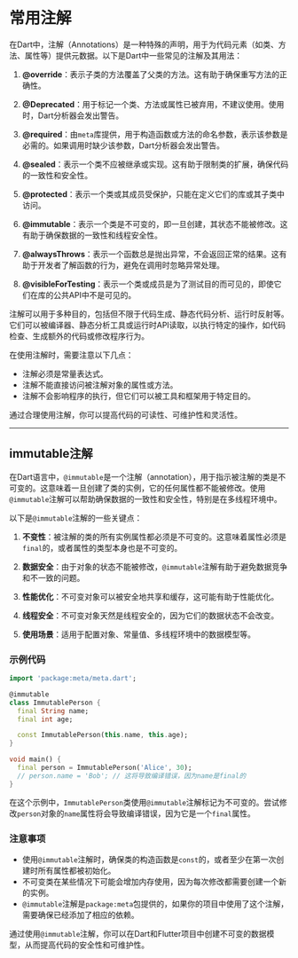# 常用注解

在Dart中，注解（Annotations）是一种特殊的声明，用于为代码元素（如类、方法、属性等）提供元数据。以下是Dart中一些常见的注解及其用法：

1. **@override**：表示子类的方法覆盖了父类的方法。这有助于确保重写方法的正确性。

2. **@Deprecated**：用于标记一个类、方法或属性已被弃用，不建议使用。使用时，Dart分析器会发出警告。

3. **@required**：由`meta`库提供，用于构造函数或方法的命名参数，表示该参数是必需的。如果调用时缺少该参数，Dart分析器会发出警告。

4. **@sealed**：表示一个类不应被继承或实现。这有助于限制类的扩展，确保代码的一致性和安全性。

5. **@protected**：表示一个类或其成员受保护，只能在定义它们的库或其子类中访问。

6. **@immutable**：表示一个类是不可变的，即一旦创建，其状态不能被修改。这有助于确保数据的一致性和线程安全性。

7. **@alwaysThrows**：表示一个函数总是抛出异常，不会返回正常的结果。这有助于开发者了解函数的行为，避免在调用时忽略异常处理。

8. **@visibleForTesting**：表示一个类或成员是为了测试目的而可见的，即使它们在库的公共API中不是可见的。

注解可以用于多种目的，包括但不限于代码生成、静态代码分析、运行时反射等。它们可以被编译器、静态分析工具或运行时API读取，以执行特定的操作，如代码检查、生成额外的代码或修改程序行为。

在使用注解时，需要注意以下几点：

- 注解必须是常量表达式。
- 注解不能直接访问被注解对象的属性或方法。
- 注解不会影响程序的执行，但它们可以被工具和框架用于特定目的。

通过合理使用注解，你可以提高代码的可读性、可维护性和灵活性。

---

## immutable注解

在Dart语言中，`@immutable`是一个注解（annotation），用于指示被注解的类是不可变的。这意味着一旦创建了类的实例，它的任何属性都不能被修改。使用`@immutable`注解可以帮助确保数据的一致性和安全性，特别是在多线程环境中。

以下是`@immutable`注解的一些关键点：

1. **不变性**：被注解的类的所有实例属性都必须是不可变的。这意味着属性必须是`final`的，或者属性的类型本身也是不可变的。

2. **数据安全**：由于对象的状态不能被修改，`@immutable`注解有助于避免数据竞争和不一致的问题。

3. **性能优化**：不可变对象可以被安全地共享和缓存，这可能有助于性能优化。

4. **线程安全**：不可变对象天然是线程安全的，因为它们的数据状态不会改变。

5. **使用场景**：适用于配置对象、常量值、多线程环境中的数据模型等。

### 示例代码

```dart
import 'package:meta/meta.dart';

@immutable
class ImmutablePerson {
  final String name;
  final int age;

  const ImmutablePerson(this.name, this.age);
}

void main() {
  final person = ImmutablePerson('Alice', 30);
  // person.name = 'Bob'; // 这将导致编译错误，因为name是final的
}
```

在这个示例中，`ImmutablePerson`类使用`@immutable`注解标记为不可变的。尝试修改`person`对象的`name`属性将会导致编译错误，因为它是一个`final`属性。

### 注意事项

- 使用`@immutable`注解时，确保类的构造函数是`const`的，或者至少在第一次创建时所有属性都被初始化。
- 不可变类在某些情况下可能会增加内存使用，因为每次修改都需要创建一个新的实例。
- `@immutable`注解是`package:meta`包提供的，如果你的项目中使用了这个注解，需要确保已经添加了相应的依赖。

通过使用`@immutable`注解，你可以在Dart和Flutter项目中创建不可变的数据模型，从而提高代码的安全性和可维护性。

